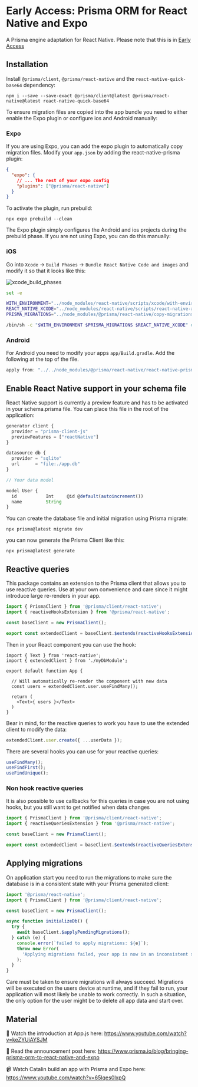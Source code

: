 # Early Access: Prisma ORM for React Native and Expo

A Prisma engine adaptation for React Native. Please note that this is in [Early Access](https://www.prisma.io/docs/orm/more/releases#early-access)

## Installation

Install `@prisma/client`, `@prisma/react-native` and the `react-native-quick-base64` dependency:

```
npm i --save --save-exact @prisma/client@latest @prisma/react-native@latest react-native-quick-base64
```

To ensure migration files are copied into the app bundle you need to either enable the Expo plugin or configure ios and Android manually:

### Expo

If you are using Expo, you can add the expo plugin to automatically copy migration files. Modify your `app.json` by adding the react-native-prisma plugin:

```json
{
  "expo": {
    // ... The rest of your expo config
    "plugins": ["@prisma/react-native"]
  }
}
```

To activate the plugin, run prebuild:

```
npx expo prebuild --clean
```

The Expo plugin simply configures the Android and ios projects during the prebuild phase. If you are not using Expo, you can do this manually:


### iOS

Go into `Xcode` → `Build Phases` → `Bundle React Native Code and images` and modify it so that it looks like this:

![xcode_build_phases](xcode.png)

```bash
set -e

WITH_ENVIRONMENT="../node_modules/react-native/scripts/xcode/with-environment.sh"
REACT_NATIVE_XCODE="../node_modules/react-native/scripts/react-native-xcode.sh"
PRISMA_MIGRATIONS="../node_modules/@prisma/react-native/copy-migrations.sh" # Add this

/bin/sh -c "$WITH_ENVIRONMENT $PRISMA_MIGRATIONS $REACT_NATIVE_XCODE" # Add it to the list of running scripts
```

### Android

For Android you need to modify your apps `app/Build.gradle`. Add the following at the top of the file.

```groovy
apply from: "../../node_modules/@prisma/react-native/react-native-prisma.gradle"
```

## Enable React Native support in your schema file

React Native support is currently a preview feature and has to be activated in your schema.prisma file. You can place this file in the root of the application:

```ts
generator client {
  provider = "prisma-client-js"
  previewFeatures = ["reactNative"]
}

datasource db {
  provider = "sqlite"
  url      = "file:./app.db"
}

// Your data model

model User {
  id           Int     @id @default(autoincrement())
  name         String
}
```

You can create the database file and initial migration using Prisma migrate:

```
npx prisma@latest migrate dev
```


you can now generate the Prisma Client like this:

```
npx prisma@latest generate
```

## Reactive queries

This package contains an extension to the Prisma client that allows you to use reactive queries. Use at your own convenience and care since it might introduce large re-renders in your app.

```ts
import { PrismaClient } from '@prisma/client/react-native';
import { reactiveHooksExtension } from '@prisma/react-native';

const baseClient = new PrismaClient();

export const extendedClient = baseClient.$extends(reactiveHooksExtension());
```

Then in your React component you can use the hook:

```tsx
import { Text } from 'react-native';
import { extendedClient } from './myDbModule';

export default function App {

  // Will automatically re-render the component with new data
  const users = extendedClient.user.useFindMany();

  return (
    <Text>{ users }</Text>
  )
}
```

Bear in mind, for the reactive queries to work you have to use the extended client to modify the data:

```ts
extendedClient.user.create({ ...userData });
```

There are several hooks you can use for your reactive queries:

```ts
useFindMany();
useFindFirst();
useFindUnique();
```

### Non hook reactive queries

It is also possible to use callbacks for this queries in case you are not using hooks, but you still want to get notified when data changes

```ts
import { PrismaClient } from '@prisma/client/react-native';
import { reactiveQueriesExtension } from '@prisma/react-native';

const baseClient = new PrismaClient();

export const extendedClient = baseClient.$extends(reactiveQueriesExtension());
```

## Applying migrations

On application start you need to run the migrations to make sure the database is in a consistent state with your Prisma generated client:

```ts
import '@prisma/react-native';
import { PrismaClient } from '@prisma/client/react-native';

const baseClient = new PrismaClient();

async function initializeDb() {
  try {
    await baseClient.$applyPendingMigrations();
  } catch (e) {
    console.error(`failed to apply migrations: ${e}`);
    throw new Error(
      'Applying migrations failed, your app is now in an inconsistent state. We cannot guarantee safety, it is now your responsibility to reset the database or tell the user to re-install the app'
    );
  }
}
```

Care must be taken to ensure migrations will always succeed. Migrations will be executed on the users device at runtime, and if they fail to run, your application will most likely be unable to work correctly. In such a situation, the only option for the user might be to delete all app data and start over.

## Material

🎥 Watch the introduction at App.js here: https://www.youtube.com/watch?v=keZYUjAYSJM

📖 Read the announcement post here: https://www.prisma.io/blog/bringing-prisma-orm-to-react-native-and-expo

📹 Watch Catalin build an app with Prisma and Expo here: https://www.youtube.com/watch?v=65Iqes0lxpQ
